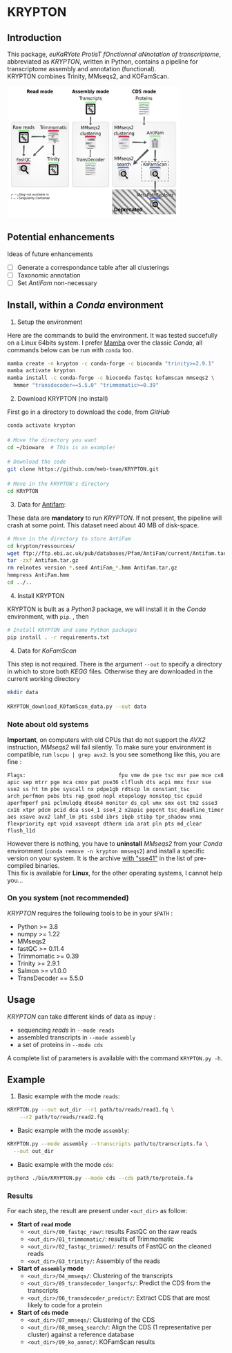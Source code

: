 # KRYPTON

## Introduction

This package, _euKaRYote ProtisT fOnctionnal aNnotation of transcriptome_,
abbreviated as _KRYPTON_, written in Python, contains a pipeline for
transcriptome assembly and annotation (functional).  
KRYPTON combines Trinity, MMseqs2, and KOFamScan.

<img src="krypton/ressources/workflow.png" width=400 units="px"></img>

## Potential enhancements

Ideas of future enhancements

- [ ] Generate a correspondance table after all clusterings
- [ ] Taxonomic annotation
- [ ] Set _AntiFam_ non-necessary

## Install, within a _Conda_ environment

1. Setup the environment

Here are the commands to build the environment. It was tested succefully on
a Linux 64bits system. I prefer [Mamba](https://github.com/mamba-org/mamba)
over the classic _Conda_, all commands below can be run with `conda` too.

```bash
mamba create -n krypton -c conda-forge -c bioconda "trinity>=2.9.1"
mamba activate krypton
mamba install -c conda-forge -c bioconda fastqc kofamscan mmseqs2 \
  hmmer "transdecoder==5.5.0" "trimmomatic>=0.39"
```

2. Download KRYPTON (no install)

First go in a directory to download the code, from _GitHub_

```bash
conda activate krypton

# Move the directory you want
cd ~/bioware  # This is an example!

# Download the code
git clone https://github.com/meb-team/KRYPTON.git

# Move in the KRYPTON's directory
cd KRYPTON
```

3. Data for [Antifam](https://xfam.wordpress.com/2012/03/21/introducing-antifam/):

These data are **mandatory** to run _KRYPTON_. If not present, the pipeline will
crash at some point. This dataset need about 40 MB of disk-space.

```bash
# Move in the directory to store AntiFam
cd krypton/ressources/
wget ftp://ftp.ebi.ac.uk/pub/databases/Pfam/AntiFam/current/Antifam.tar.gz
tar -zxf Antifam.tar.gz
rm relnotes version *.seed AntiFam_*.hmm Antifam.tar.gz
hmmpress AntiFam.hmm
cd ../..
```

4. Install KRYPTON

KRYPTON is built as a _Python3_ package, we will install it in the _Conda_
environment, with `pip`. , then

```bash
# Install KRYPTON and some Python packages
pip install . -r requirements.txt
```

4. Data for _KoFamScan_

This step is not required. There is the argument `--out` to specify a directory
in which to store both _KEGG_ files. Otherwise they are downloaded in the
current working directory

```bash
mkdir data

KRYPTON_download_K0famScan_data.py --out data
```

### Note about old systems

**Important**, on computers with old CPUs that do not support the _AVX2_
instruction, _MMseqs2_ will fail silently. To make sure your environment is
compatible, run `lscpu | grep avx2`. Is you see somethong like this, you are fine :

```
Flags:                              fpu vme de pse tsc msr pae mce cx8 apic sep mtrr pge mca cmov pat pse36 clflush dts acpi mmx fxsr sse sse2 ss ht tm pbe syscall nx pdpe1gb rdtscp lm constant_tsc arch_perfmon pebs bts rep_good nopl xtopology nonstop_tsc cpuid aperfmperf pni pclmulqdq dtes64 monitor ds_cpl vmx smx est tm2 ssse3 cx16 xtpr pdcm pcid dca sse4_1 sse4_2 x2apic popcnt tsc_deadline_timer aes xsave avx2 lahf_lm pti ssbd ibrs ibpb stibp tpr_shadow vnmi flexpriority ept vpid xsaveopt dtherm ida arat pln pts md_clear flush_l1d
```

However there is nothing, you have to **uninstall** _MMseqs2_ from your _Conda_
environment (`conda remove -n krypton mmseqs2`) and install a specific version
on your system. It is the archive
[with "sse41"](https://github.com/soedinglab/MMseqs2/releases/tag/latest) in the
list of pre-compiled binaries.  
This fix is available for **Linux**, for the other operating systems, I cannot
help you...

### On you system (not recommended)

_KRYPTON_ requires the following tools to be in your `$PATH` :

- Python >= 3.8
- numpy >= 1.22
- MMseqs2
- fastQC >= 0.11.4
- Trimmomatic >= 0.39
- Trinity >= 2.9.1
- Salmon >= v1.0.0
- TransDecoder == 5.5.0

## Usage

_KRYPTON_ can take different kinds of data as inpuy :

- sequencing _reads_ in `--mode reads`
- assembled transcripts in `--mode assembly`
- a set of proteins in `--mode cds`

A complete list of parameters is available with the command `KRYPTON.py -h`.

## Example

1. Basic example with the mode `reads`:

```bash
KRYPTON.py --out out_dir --r1 path/to/reads/read1.fq \
    --r2 path/to/reads/read2.fq
```

- Basic example with the mode `assembly`:

```bash
KRYPTON.py --mode assembly --transcripts path/to/transcripts.fa \
  --out out_dir
```

- Basic example with the mode `cds`:

```bash
python3 ./bin/KRYPTON.py --mode cds --cds path/to/protein.fa
```

### Results

For each step, the result are present under `<out_dir>` as follow:

- **Start of `read` mode**
  - `<out_dir>/00_fastqc_raw/`: results FastQC on the raw reads
  - `<out_dir>/01_trimmomatic/`: results of Trimmomatic
  - `<out_dir>/02_fastqc_trimmed/`: results of FastQC on the cleaned reads
  - `<out_dir>/03_trinity/`: Assembly of the reads
- **Start of `assembly` mode**
  - `<out_dir>/04_mmseqs/`: Clustering of the transcripts
  - `<out_dir>/05_transdecoder_longorfs/`: Predict the CDS from the transcripts
  - `<out_dir>/06_transdecoder_predict/`: Extract CDS that are most likely to code for a protein
- **Start of `cds` mode**
  - `<out_dir>/07_mmseqs/`: Clustering of the CDS
  - `<out_dir>/08_mmseq_search/`: Align the CDS (1 representative per cluster)
    against a reference database
  - `<out_dir>/09_ko_annot/`: KOFamScan results

<!-- ## Tips

### Run on HPC via a Singularity container

As TransDecoder.Predict outputs its results in the Current Working directory
(CWD) like it is not possible to pass it such information... I had to find a way
to move those files within the correct directory. So I adapted the KRYPTON's
code to use it within a Singularity container. To this mean, I added a
parameter, `--bindpoint` which informs KRYPTON about the path used
to link the host to the container.

In fact, TransDecoder.Predict write its results in `$HOME`, which is very weird
but the main author will not fix that as he moved to another position... So
I have to update the KRYPTON's code to handle this exception.

For the moment, formatting a MMseqs DB with KRYPTON running in a Singularity
container and saving it on CEPH server seems impossible... That is why
I let KRYPTON doing the formatting within the result directory and I copy
the database on CEPH after. -->

